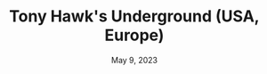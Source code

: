 ---
layout: gba
title: "Tony Hawk's Underground (USA, Europe)"
categories:
 - approved
 - gba
 - universal
 - safe
tags:
- tony hawk
date: May 9, 2023
permalink: /games/tony-hawk-underground/play/details
publisher: Activision
gid: tony-hawk-underground
---